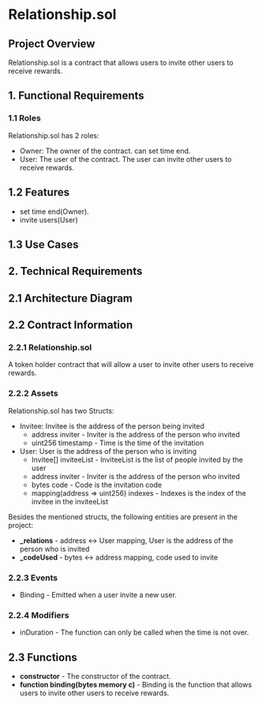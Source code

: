 # Relationship.sol
## Project Overview
Relationship.sol is a contract that allows users to invite other users to receive rewards.

## 1. Functional Requirements

### 1.1 Roles
Relationship.sol has 2 roles:
- Owner: The owner of the contract. can set time end.
- User: The user of the contract. The user can invite other users to receive rewards.

## 1.2 Features
- set time end(Owner).
- invite users(User)

## 1.3 Use Cases

## 2. Technical Requirements

## 2.1 Architecture Diagram
## 2.2 Contract Information
### 2.2.1 Relationship.sol
A token holder contract that will allow a user to invite other users to receive rewards.
### 2.2.2 Assets
Relationship.sol has two Structs:
- Invitee: Invitee is the address of the person being invited
  - address inviter - Inviter is the address of the person who invited
  - uint256 timestamp - Time is the time of the invitation
- User: User is the address of the person who is inviting
  - Invitee[] inviteeList - InviteeList is the list of people invited by the user
  - address inviter - Inviter is the address of the person who invited
  - bytes code - Code is the invitation code
  - mapping(address => uint256) indexes - Indexes is the index of the invitee in the inviteeList

Besides the mentioned structs, the following entities are present in the project:
- **_relations** - address <-> User mapping, User is the address of the person who is invited
- **_codeUsed** - bytes <-> address mapping, code used to invite

### 2.2.3 Events
- Binding - Emitted when a user invite a new user.

### 2.2.4 Modifiers
- inDuration - The function can only be called when the time is not over.

## 2.3 Functions
- **constructor** - The constructor of the contract.
- **function binding(bytes memory c)** - Binding is the function that allows users to invite other users to receive rewards.
